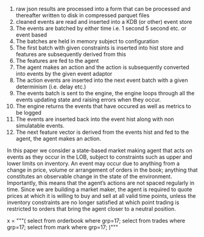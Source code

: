 
1) raw json results are processed into a form that can be processed and thereafter written to disk in compressed parquet files
2) cleaned events are read and inserted into a KDB (or other) event store
3) The events are batched by either time i.e. 1 second 5 second etc. or event based
4) The batches are held in memory subject to configuration
5) The first batch with given constraints is inserted into hist store and features are subsequently derived from this
6) The features are fed to the agent
7) The agent makes an action and the action is subsequently converted into events by the given event adaptor
8) The action events are inserted into the next event batch with a given determinism (i.e. delay etc.)
9) The events batch is sent to the engine, the engine loops through all the events updating state and raising errors when they occur. 
10) The engine returns the events that have occured as well as metrics to be logged
11) The events are inserted back into the event hist along with non simulatable events.
12) The next feature vector is derived from the events hist and fed to the agent, the agent makes an action.

In this paper we consider a state-based market making agent that
acts on events as they occur in the LOB, subject to constraints such
as upper and lower limits on inventory. An event may occur due to
anything from a change in price, volume or arrangement of orders
in the book; anything that constitutes an observable change in the
state of the environment. Importantly, this means that the agent’s
actions are not spaced regularly in time. Since we are building a
market maker, the agent is required to quote prices at which it is
willing to buy and sell at all valid time points, unless the inventory constraints are no longer satisfied at which point trading is
restricted to orders that bring the agent closer to a neutral position.

x = """(
    select from orderbook where grp=17;
    select from trades where grp=17;
    select from mark where grp=17;
)"""